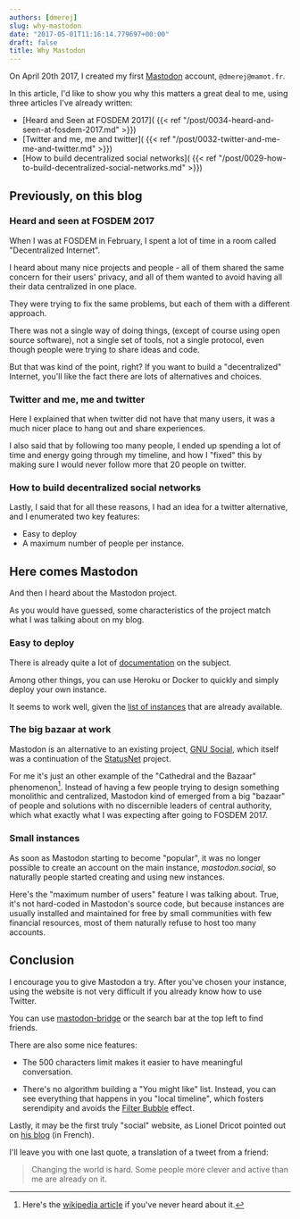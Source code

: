 ```yaml
---
authors: [dmerej]
slug: why-mastodon
date: "2017-05-01T11:16:14.779697+00:00"
draft: false
title: Why Mastodon
---
```


On April 20th 2017, I created my first [Mastodon](https://mastodon.social/about) account,
`@dmerej@mamot.fr`.

In this article, I'd like to show you why this matters a great deal to me,
using three articles I've already written:

* [Heard and Seen at FOSDEM 2017](
  {{< ref "/post/0034-heard-and-seen-at-fosdem-2017.md" >}})
* [Twitter and me, me and twitter](
  {{< ref "/post/0032-twitter-and-me-me-and-twitter.md" >}})
* [How to build decentralized social networks](
  {{< ref "/post/0029-how-to-build-decentralized-social-networks.md" >}})

<!--more-->

## Previously, on this blog

### Heard and seen at FOSDEM 2017

When I was at FOSDEM in February, I spent a lot of time in a room called
"Decentralized Internet".

I heard about many nice projects and people - all of them shared the
same concern for their users' privacy, and all of them wanted to avoid
having all their data centralized in one place.

They were trying to fix the same problems, but each of them with a different
approach.

There was not a single way of doing things, (except of course using open source
software), not a single set of tools, not a single protocol, even though people
were trying to share ideas and code.

But that was kind of the point, right? If you want to build a "decentralized"
Internet, you'll like the fact there are lots of alternatives and choices.


### Twitter and me, me and twitter

Here I explained that when twitter did not have that many users, it was a much
nicer place to hang out and share experiences.

I also said that by following too many people, I ended up spending a lot
of time and energy going through my timeline, and how I "fixed" this by making
sure I would never follow more that 20 people on twitter.

### How to build decentralized social networks

Lastly, I said that for all these reasons, I had an idea for a twitter
alternative, and I enumerated two key features:

* Easy to deploy
* A maximum number of people per instance.


## Here comes Mastodon

And then I heard about the Mastodon project.

As you would have guessed, some characteristics of the project match what I
was talking about on my blog.

### Easy to deploy

There is already quite a lot of [documentation](
https://github.com/tootsuite/documentation#running-mastodon) on the subject.

Among other things, you can use Heroku or Docker to quickly and simply deploy
your own instance.

It seems to work well, given the [list of instances](https://instances.mastodon.xyz/list)
that are already available.

### The big bazaar at work

Mastodon is an alternative to an existing project, [GNU Social](https://gnu.io/),
which itself was a continuation of the
[StatusNet](https://www.softaculous.com/apps/microblogs/StatusNet) project.

For me it's just an other example of the "Cathedral and the
Bazaar" phenomenon[^1]. Instead of having a few people trying to design something
monolithic and centralized, Mastodon kind of emerged from a big "bazaar" of
people and solutions with no discernible leaders of central authority, which
what exactly what I was expecting after going to FOSDEM 2017.

### Small instances

As soon as Mastodon starting to become "popular", it was no longer possible to
create an account on the main instance, *mastodon.social*, so naturally people
started creating and using new instances.

Here's the "maximum number of users" feature I was talking about. True, it's not
hard-coded in Mastodon's source code, but because instances are usually
installed and maintained for free by small communities with few financial
resources, most of them naturally refuse to host too many accounts.

## Conclusion

I encourage you to give Mastodon a try. After you've chosen your instance, using
the website is not very difficult if you already know how to use Twitter.

You can use [mastodon-bridge](http://mastodon-bridge.herokuapp.com/) or the
search bar at the top left to find friends.

There are also some nice features:

* The 500 characters limit makes it easier to have meaningful conversation.

* There's no algorithm building a "You might like" list. Instead, you can see
  everything that happens in you "local timeline", which fosters serendipity and
  avoids the [Filter Bubble](https://en.wikipedia.org/wiki/Filter_bubble)
  effect.

Lastly, it may be the first truly "social" website, as Lionel Dricot pointed out
on [his blog](https://ploum.net/mastodon-le-premier-reseau-social-veritablement-social/)
(in French).

I'll leave you with one last quote, a translation of a tweet from a friend:

> Changing the world is hard. Some people more clever and active than me are
> already on it.

[^1]: Here's the [wikipedia article](https://en.wikipedia.org/wiki/The_Cathedral_and_the_Bazaar) if you've never heard about it.
